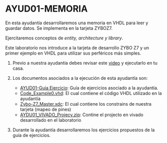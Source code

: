 # AYUD01-MEMORIA

En esta ayudantía desarrollaremos una memoria en VHDL para leer y guardar datos. Se implementa en la tarjeta ZYBOZ7.

Ejercitaremos conceptos de *entity, architecture y library*.

Este laboratorio nos introduce a la tarjeta de desarrollo ZYBO Z7 y un primer ejemplo en VHDL  para utilizar sus perféricos más simples.

1. Previo a nuestra ayudantía debes revisar este [video](https://www.youtube.com/watch?v=KSbtyjlAkPU&list=PLACEUah7BCQvPCO8X1JKmvREXUQkfqjQA&index=3&t=214s) y ejecutarlo en tu casa.

2. Los documentos asociados a la ejecución de esta ayudantía son:
    * [AYUD01-Guia Ejercicio](https://github.com/IEE2463-SEP/AYUD01-MEMORIA/blob/main/AYUD01_ENTITY_ARCHITECTURE.pdf):  Guía de ejercicios asociado a la ayudantía. 
    * [Code_Example0.vhd](https://github.com/IEE2463-SEP/AYUD01-MEMORIA/blob/main/RAM.vhd): El cual contiene el código VHDL utilizado en la ayudantía    
    * [Zybo-Z7_Master.xdc](https://github.com/IEE2463-SEP/AYUD01-MEMORIA/blob/main/Zybo-Z7-Master.xdc):  El cual contiene los constrains de nuestra tarjeta (mapeo de pines)    
    * [AYDU01_VIVADO_Projecy.zip](https://github.com/IEE2463-SEP/AYUD01-MEMORIA/blob/main/AY01-RAM.zip):  Contine el projecto en vivado desarrollado en el laboratorio    
   
3. Durante la ayudantía desarrollaremos los ejercicios propuestos de la guía de ejercicios.
